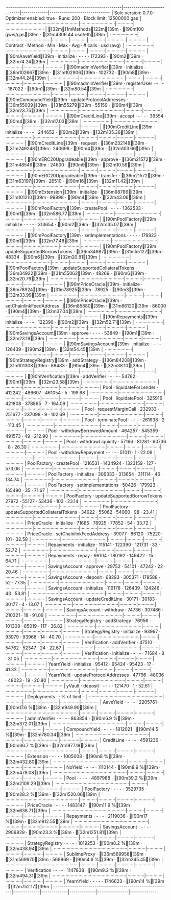 ·--------------------------------------------------------|---------------------------|-------------|-----------------------------·
|                  Solc version: 0.7.0                   ·  Optimizer enabled: true  ·  Runs: 200  ·  Block limit: 12500000 gas  │
·························································|···························|·············|······························
|  [32m[1mMethods[22m[39m                                               ·              [90m100 gwei/gas[39m               ·       [31m4306.44 usd/eth[39m       │
·····················|···································|·············|·············|·············|···············|··············
|  Contract          ·  Method                           ·  Min        ·  Max        ·  Avg        ·  # calls      ·  usd (avg)  │
·····················|···································|·············|·············|·············|···············|··············
|  [90mAaveYield[39m         ·  initialize                       ·          -  ·          -  ·     172393  ·            [90m2[39m  ·      [32m74.24[39m  │
·····················|···································|·············|·············|·············|···············|··············
|  [90madminVerifier[39m     ·  initialize                       ·     [36m102667[39m  ·     [31m102906[39m  ·     102732  ·            [90m8[39m  ·      [32m44.24[39m  │
·····················|···································|·············|·············|·············|···············|··············
|  [90madminVerifier[39m     ·  registerUser                     ·          -  ·          -  ·     187022  ·            [90m1[39m  ·      [32m80.54[39m  │
·····················|···································|·············|·············|·············|···············|··············
|  [90mCompoundYield[39m     ·  updateProtocolAddresses          ·      [36m55039[39m  ·      [31m55279[39m  ·      55159  ·            [90m4[39m  ·      [32m23.75[39m  │
·····················|···································|·············|·············|·············|···············|··············
|  [90mCreditLine[39m        ·  accept                           ·          -  ·          -  ·      39554  ·            [90m4[39m  ·      [32m17.03[39m  │
·····················|···································|·············|·············|·············|···············|··············
|  [90mCreditLine[39m        ·  initialize                       ·          -  ·          -  ·     244652  ·            [90m2[39m  ·     [32m105.36[39m  │
·····················|···································|·············|·············|·············|···············|··············
|  [90mCreditLine[39m        ·  request                          ·     [36m232148[39m  ·     [31m249248[39m  ·     240698  ·            [90m4[39m  ·     [32m103.66[39m  │
·····················|···································|·············|·············|·············|···············|··············
|  [90mERC20Upgradeable[39m  ·  approve                          ·      [36m21572[39m  ·      [31m48549[39m  ·      24600  ·            [90m9[39m  ·      [32m10.59[39m  │
·····················|···································|·············|·············|·············|···············|··············
|  [90mERC20Upgradeable[39m  ·  transfer                         ·      [36m21572[39m  ·      [31m63197[39m  ·      26510  ·           [90m16[39m  ·      [32m11.42[39m  │
·····················|···································|·············|·············|·············|···············|··············
|  [90mExtension[39m         ·  initialize                       ·      [36m98786[39m  ·     [31m101210[39m  ·      99998  ·            [90m4[39m  ·      [32m43.06[39m  │
·····················|···································|·············|·············|·············|···············|··············
|  [90mPoolFactory[39m       ·  createPool                       ·          -  ·          -  ·    1362533  ·            [90m1[39m  ·     [32m586.77[39m  │
·····················|···································|·············|·············|·············|···············|··············
|  [90mPoolFactory[39m       ·  initialize                       ·          -  ·          -  ·     313654  ·            [90m2[39m  ·     [32m135.07[39m  │
·····················|···································|·············|·············|·············|···············|··············
|  [90mPoolFactory[39m       ·  setImplementations               ·          -  ·          -  ·     179923  ·            [90m1[39m  ·      [32m77.48[39m  │
·····················|···································|·············|·············|·············|···············|··············
|  [90mPoolFactory[39m       ·  updateSupportedBorrowTokens      ·      [36m34987[39m  ·      [31m55127[39m  ·      48334  ·            [90m6[39m  ·      [32m20.81[39m  │
·····················|···································|·············|·············|·············|···············|··············
|  [90mPoolFactory[39m       ·  updateSupportedCollateralTokens  ·      [36m34922[39m  ·      [31m55062[39m  ·      48269  ·            [90m6[39m  ·      [32m20.79[39m  │
·····················|···································|·············|·············|·············|···············|··············
|  [90mPriceOracle[39m       ·  initialize                       ·      [36m78924[39m  ·      [31m78925[39m  ·      78925  ·            [90m3[39m  ·      [32m33.99[39m  │
·····················|···································|·············|·············|·············|···············|··············
|  [90mPriceOracle[39m       ·  setChainlinkFeedAddress          ·      [36m85880[39m  ·      [31m86120[39m  ·      86000  ·            [90m4[39m  ·      [32m37.04[39m  │
·····················|···································|·············|·············|·············|···············|··············
|  [90mRepayments[39m        ·  initialize                       ·          -  ·          -  ·     122390  ·            [90m2[39m  ·      [32m52.71[39m  │
·····················|···································|·············|·············|·············|···············|··············
|  [90mSavingsAccount[39m    ·  approve                          ·          -  ·          -  ·      53849  ·            [90m1[39m  ·      [32m23.19[39m  │
·····················|···································|·············|·············|·············|···············|··············
|  [90mSavingsAccount[39m    ·  initialize                       ·          -  ·          -  ·     126439  ·            [90m2[39m  ·      [32m54.45[39m  │
·····················|···································|·············|·············|·············|···············|··············
|  [90mStrategyRegistry[39m  ·  addStrategy                      ·      [36m84208[39m  ·     [31m101308[39m  ·      88483  ·            [90m4[39m  ·      [32m38.10[39m  │
·····················|···································|·············|·············|·············|···············|··············
|  [90mVerification[39m      ·  addVerifier                      ·          -  ·          -  ·      54762  ·            [90m1[39m  ·      [32m23.58[39m  │
·····················|···································|·············|·············|·············|···············|··············
|  Pool              ·  liquidateForLender               ·     412242  ·     486607  ·     461054  ·            5  ·     199.68  │
·····················|···································|·············|·············|·············|···············|··············
|  Pool              ·  liquidatePool                    ·     325916  ·     421808  ·     378865  ·            7  ·     164.09  │
·····················|···································|·············|·············|·············|···············|··············
|  Pool              ·  requestMarginCall                ·     232933  ·     251677  ·     237098  ·            9  ·     102.69  │
·····················|···································|·············|·············|·············|···············|··············
|  Pool              ·  terminatePool                    ·          -  ·          -  ·     261938  ·            2  ·     113.45  │
·····················|···································|·············|·············|·············|···············|··············
|  Pool              ·  withdrawBorrowedAmount           ·     464257  ·     545359  ·     491573  ·           49  ·     212.90  │
·····················|···································|·············|·············|·············|···············|··············
|  Pool              ·  withdrawLiquidity                ·      57166  ·      81281  ·      60736  ·            8  ·      26.30  │
·····················|···································|·············|·············|·············|···············|··············
|  Pool              ·  withdrawRepayment                ·          -  ·          -  ·      51011  ·            1  ·      22.09  │
·····················|···································|·············|·············|·············|···············|··············
|  PoolFactory       ·  createPool                       ·    1216531  ·    1434924  ·    1323159  ·          127  ·     573.06  │
·····················|···································|·············|·············|·············|···············|··············
|  PoolFactory       ·  initialize                       ·     306333  ·     313654  ·     311114  ·           46  ·     134.74  │
·····················|···································|·············|·············|·············|···············|··············
|  PoolFactory       ·  setImplementations               ·      50426  ·     179923  ·     165490  ·           35  ·      71.67  │
·····················|···································|·············|·············|·············|···············|··············
|  PoolFactory       ·  updateSupportedBorrowTokens      ·      27972  ·      55127  ·      53436  ·          103  ·      23.14  │
·····················|···································|·············|·············|·············|···············|··············
|  PoolFactory       ·  updateSupportedCollateralTokens  ·      34922  ·      55062  ·      54060  ·           98  ·      23.41  │
·····················|···································|·············|·············|·············|···············|··············
|  PriceOracle       ·  initialize                       ·      71685  ·      78925  ·      77852  ·           54  ·      33.72  │
·····················|···································|·············|·············|·············|···············|··············
|  PriceOracle       ·  setChainlinkFeedAddress          ·      39077  ·      86120  ·      75220  ·          101  ·      32.58  │
·····················|···································|·············|·············|·············|···············|··············
|  Repayments        ·  initialize                       ·     115141  ·     122390  ·     121731  ·           33  ·      52.72  │
·····················|···································|·············|·············|·············|···············|··············
|  Repayments        ·  repay                            ·      96104  ·     180192  ·     149422  ·           15  ·      64.71  │
·····················|···································|·············|·············|·············|···············|··············
|  SavingsAccount    ·  approve                          ·      29752  ·      54101  ·      47242  ·           22  ·      20.46  │
·····················|···································|·············|·············|·············|···············|··············
|  SavingsAccount    ·  deposit                          ·      68293  ·     305371  ·     178588  ·           52  ·      77.35  │
·····················|···································|·············|·············|·············|···············|··············
|  SavingsAccount    ·  initialize                       ·     119178  ·     126439  ·     124246  ·           43  ·      53.81  │
·····················|···································|·············|·············|·············|···············|··············
|  SavingsAccount    ·  updateCreditLine                 ·      30171  ·      30183  ·      30177  ·            4  ·      13.07  │
·····················|···································|·············|·············|·············|···············|··············
|  SavingsAccount    ·  withdraw                         ·      74736  ·     307486  ·     210321  ·           18  ·      91.09  │
·····················|···································|·············|·············|·············|···············|··············
|  StrategyRegistry  ·  addStrategy                      ·      76956  ·     101308  ·      85019  ·          117  ·      36.82  │
·····················|···································|·············|·············|·············|···············|··············
|  StrategyRegistry  ·  initialize                       ·      93967  ·      93979  ·      93968  ·           14  ·      40.70  │
·····················|···································|·············|·············|·············|···············|··············
|  Verification      ·  addVerifier                      ·      47510  ·      54762  ·      52347  ·           24  ·      22.67  │
·····················|···································|·············|·············|·············|···············|··············
|  Verification      ·  initialize                       ·          -  ·          -  ·      71684  ·            8  ·      31.05  │
·····················|···································|·············|·············|·············|···············|··············
|  YearnYield        ·  initialize                       ·      95412  ·      95424  ·      95423  ·           17  ·      41.33  │
·····················|···································|·············|·············|·············|···············|··············
|  YearnYield        ·  updateProtocolAddresses          ·      47796  ·      48036  ·      48023  ·           19  ·      20.80  │
·····················|···································|·············|·············|·············|···············|··············
|  yVault            ·  deposit                          ·          -  ·          -  ·     121470  ·            1  ·      52.61  │
·····················|···································|·············|·············|·············|···············|··············
|  Deployments                                           ·                                         ·  % of limit   ·             │
·························································|·············|·············|·············|···············|··············
|  AaveYield                                             ·          -  ·          -  ·    2205761  ·       [90m17.6 %[39m  ·     [32m949.90[39m  │
·························································|·············|·············|·············|···············|··············
|  adminVerifier                                         ·          -  ·          -  ·     863854  ·        [90m6.9 %[39m  ·     [32m372.01[39m  │
·························································|·············|·············|·············|···············|··············
|  CompoundYield                                         ·          -  ·          -  ·    1812021  ·       [90m14.5 %[39m  ·     [32m780.34[39m  │
·························································|·············|·············|·············|···············|··············
|  CreditLine                                            ·          -  ·          -  ·    4591236  ·       [90m36.7 %[39m  ·    [32m1977.19[39m  │
·························································|·············|·············|·············|···············|··············
|  Extension                                             ·          -  ·          -  ·    1005008  ·          [90m8 %[39m  ·     [32m432.80[39m  │
·························································|·············|·············|·············|···············|··············
|  NoYield                                               ·          -  ·          -  ·    1110144  ·        [90m8.9 %[39m  ·     [32m478.08[39m  │
·························································|·············|·············|·············|···············|··············
|  Pool                                                  ·          -  ·          -  ·    4897988  ·       [90m39.2 %[39m  ·    [32m2109.29[39m  │
·························································|·············|·············|·············|···············|··············
|  PoolFactory                                           ·          -  ·          -  ·    3529735  ·       [90m28.2 %[39m  ·    [32m1520.06[39m  │
·························································|·············|·············|·············|···············|··············
|  PriceOracle                                           ·          -  ·          -  ·    1483147  ·       [90m11.9 %[39m  ·     [32m638.71[39m  │
·························································|·············|·············|·············|···············|··············
|  Repayments                                            ·          -  ·          -  ·    2119036  ·         [90m17 %[39m  ·     [32m912.55[39m  │
·························································|·············|·············|·············|···············|··············
|  SavingsAccount                                        ·          -  ·          -  ·    2906829  ·       [90m23.3 %[39m  ·    [32m1251.81[39m  │
·························································|·············|·············|·············|···············|··············
|  StrategyRegistry                                      ·          -  ·          -  ·    1019253  ·        [90m8.2 %[39m  ·     [32m438.94[39m  │
·························································|·············|·············|·············|···············|··············
|  SublimeProxy                                          ·     [36m569958[39m  ·     [31m569970[39m  ·     569969  ·        [90m4.6 %[39m  ·     [32m245.45[39m  │
·························································|·············|·············|·············|···············|··············
|  Verification                                          ·          -  ·          -  ·    1147838  ·        [90m9.2 %[39m  ·     [32m494.31[39m  │
·························································|·············|·············|·············|···············|··············
|  YearnYield                                            ·          -  ·          -  ·    1746623  ·         [90m14 %[39m  ·     [32m752.17[39m  │
·--------------------------------------------------------|-------------|-------------|-------------|---------------|-------------·
